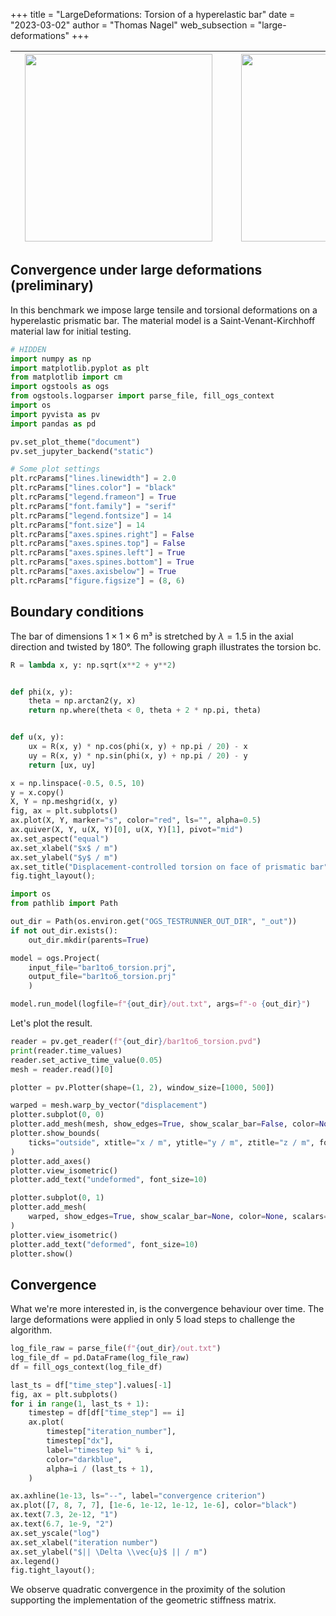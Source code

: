 +++
title = "LargeDeformations: Torsion of a hyperelastic bar"
date = "2023-03-02"
author = "Thomas Nagel"
web_subsection = "large-deformations"
+++


|<div style="width:330px"><img src="https://www.ufz.de/static/custom/weblayout/DefaultInternetLayout/img/logos/ufz_transparent_de_blue.png" width="300"/></div>|<div style="width:330px"><img src="https://discourse.opengeosys.org/uploads/default/original/1X/a288c27cc8f73e6830ad98b8729637a260ce3490.png" width="300"/></div>|<div style="width:330px"><img src="https://upload.wikimedia.org/wikipedia/commons/e/e8/TUBAF_Logo.svg" width="300"/></div>|
|---|---|--:|

## Convergence under large deformations (preliminary)

In this benchmark we impose large tensile and torsional deformations on a
hyperelastic prismatic bar.
The material model is a Saint-Venant-Kirchhoff material law for initial testing.

```python jupyter={"source_hidden": true}
# HIDDEN
import numpy as np
import matplotlib.pyplot as plt
from matplotlib import cm
import ogstools as ogs
from ogstools.logparser import parse_file, fill_ogs_context
import os
import pyvista as pv
import pandas as pd

pv.set_plot_theme("document")
pv.set_jupyter_backend("static")

# Some plot settings
plt.rcParams["lines.linewidth"] = 2.0
plt.rcParams["lines.color"] = "black"
plt.rcParams["legend.frameon"] = True
plt.rcParams["font.family"] = "serif"
plt.rcParams["legend.fontsize"] = 14
plt.rcParams["font.size"] = 14
plt.rcParams["axes.spines.right"] = False
plt.rcParams["axes.spines.top"] = False
plt.rcParams["axes.spines.left"] = True
plt.rcParams["axes.spines.bottom"] = True
plt.rcParams["axes.axisbelow"] = True
plt.rcParams["figure.figsize"] = (8, 6)
```

## Boundary conditions

The bar of dimensions $1 \times 1 \times 6$ m³ is stretched by $\lambda = 1.5$
in the axial direction and twisted by 180°.
The following graph illustrates the torsion bc.

```python jupyter={"source_hidden": true}
R = lambda x, y: np.sqrt(x**2 + y**2)


def phi(x, y):
    theta = np.arctan2(y, x)
    return np.where(theta < 0, theta + 2 * np.pi, theta)


def u(x, y):
    ux = R(x, y) * np.cos(phi(x, y) + np.pi / 20) - x
    uy = R(x, y) * np.sin(phi(x, y) + np.pi / 20) - y
    return [ux, uy]
```

```python jupyter={"source_hidden": true}
x = np.linspace(-0.5, 0.5, 10)
y = x.copy()
X, Y = np.meshgrid(x, y)
fig, ax = plt.subplots()
ax.plot(X, Y, marker="s", color="red", ls="", alpha=0.5)
ax.quiver(X, Y, u(X, Y)[0], u(X, Y)[1], pivot="mid")
ax.set_aspect("equal")
ax.set_xlabel("$x$ / m")
ax.set_ylabel("$y$ / m")
ax.set_title("Displacement-controlled torsion on face of prismatic bar")
fig.tight_layout();
```

```python jupyter={"source_hidden": true}
import os
from pathlib import Path

out_dir = Path(os.environ.get("OGS_TESTRUNNER_OUT_DIR", "_out"))
if not out_dir.exists():
    out_dir.mkdir(parents=True)
```

```python jupyter={"source_hidden": true}
model = ogs.Project(
    input_file="bar1to6_torsion.prj",
    output_file="bar1to6_torsion.prj"
    )
```

```python jupyter={"source_hidden": true}
model.run_model(logfile=f"{out_dir}/out.txt", args=f"-o {out_dir}")
```

Let's plot the result.

```python jupyter={"source_hidden": true}
reader = pv.get_reader(f"{out_dir}/bar1to6_torsion.pvd")
print(reader.time_values)
reader.set_active_time_value(0.05)
mesh = reader.read()[0]
```

```python jupyter={"source_hidden": true}
plotter = pv.Plotter(shape=(1, 2), window_size=[1000, 500])

warped = mesh.warp_by_vector("displacement")
plotter.subplot(0, 0)
plotter.add_mesh(mesh, show_edges=True, show_scalar_bar=False, color=None, scalars=None)
plotter.show_bounds(
    ticks="outside", xtitle="x / m", ytitle="y / m", ztitle="z / m", font_size=10
)
plotter.add_axes()
plotter.view_isometric()
plotter.add_text("undeformed", font_size=10)

plotter.subplot(0, 1)
plotter.add_mesh(
    warped, show_edges=True, show_scalar_bar=None, color=None, scalars="displacement"
)
plotter.view_isometric()
plotter.add_text("deformed", font_size=10)
plotter.show()
```

## Convergence

What we're more interested in, is the convergence behaviour over time.
The large deformations were applied in only 5 load steps to challenge the
algorithm.

```python jupyter={"source_hidden": true}
log_file_raw = parse_file(f"{out_dir}/out.txt")
log_file_df = pd.DataFrame(log_file_raw)
df = fill_ogs_context(log_file_df)
```

```python jupyter={"source_hidden": true}
last_ts = df["time_step"].values[-1]
fig, ax = plt.subplots()
for i in range(1, last_ts + 1):
    timestep = df[df["time_step"] == i]
    ax.plot(
        timestep["iteration_number"],
        timestep["dx"],
        label="timestep %i" % i,
        color="darkblue",
        alpha=i / (last_ts + 1),
    )

ax.axhline(1e-13, ls="--", label="convergence criterion")
ax.plot([7, 8, 7, 7], [1e-6, 1e-12, 1e-12, 1e-6], color="black")
ax.text(7.3, 2e-12, "1")
ax.text(6.7, 1e-9, "2")
ax.set_yscale("log")
ax.set_xlabel("iteration number")
ax.set_ylabel("$|| \Delta \\vec{u}$ || / m")
ax.legend()
fig.tight_layout();
```

We observe quadratic convergence in the proximity of the solution supporting the
implementation of the geometric stiffness matrix.
